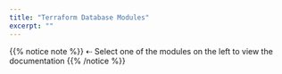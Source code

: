```yaml
---
title: "Terraform Database Modules"
excerpt: ""
---
```


{{% notice note %}}
⇠ Select one of the modules on the left to view the documentation
{{% /notice %}}
